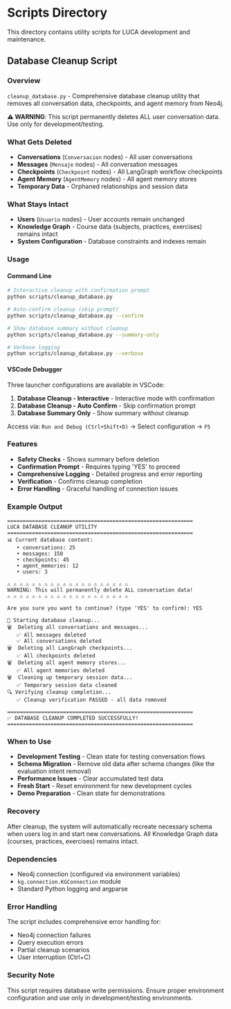 # Scripts Directory

This directory contains utility scripts for LUCA development and maintenance.

## Database Cleanup Script

### Overview

`cleanup_database.py` - Comprehensive database cleanup utility that removes all conversation data, checkpoints, and agent memory from Neo4j.

**⚠️ WARNING**: This script permanently deletes ALL user conversation data. Use only for development/testing.

### What Gets Deleted

- **Conversations** (`Conversacion` nodes) - All user conversations
- **Messages** (`Mensaje` nodes) - All conversation messages  
- **Checkpoints** (`Checkpoint` nodes) - All LangGraph workflow checkpoints
- **Agent Memory** (`AgentMemory` nodes) - All agent memory stores
- **Temporary Data** - Orphaned relationships and session data

### What Stays Intact

- **Users** (`Usuario` nodes) - User accounts remain unchanged
- **Knowledge Graph** - Course data (subjects, practices, exercises) remains intact
- **System Configuration** - Database constraints and indexes remain

### Usage

#### Command Line

```bash
# Interactive cleanup with confirmation prompt
python scripts/cleanup_database.py

# Auto-confirm cleanup (skip prompt)
python scripts/cleanup_database.py --confirm

# Show database summary without cleanup
python scripts/cleanup_database.py --summary-only

# Verbose logging
python scripts/cleanup_database.py --verbose
```

#### VSCode Debugger

Three launcher configurations are available in VSCode:

1. **Database Cleanup - Interactive** - Interactive mode with confirmation
2. **Database Cleanup - Auto Confirm** - Skip confirmation prompt  
3. **Database Summary Only** - Show summary without cleanup

Access via: `Run and Debug (Ctrl+Shift+D)` → Select configuration → `F5`

### Features

- **Safety Checks** - Shows summary before deletion
- **Confirmation Prompt** - Requires typing 'YES' to proceed
- **Comprehensive Logging** - Detailed progress and error reporting
- **Verification** - Confirms cleanup completion
- **Error Handling** - Graceful handling of connection issues

### Example Output

```
============================================================
LUCA DATABASE CLEANUP UTILITY
============================================================
📊 Current database content:
   • conversations: 25
   • messages: 150
   • checkpoints: 45
   • agent_memories: 12
   • users: 3

⚠️ ⚠️ ⚠️ ⚠️ ⚠️ ⚠️ ⚠️ ⚠️ ⚠️ ⚠️ ⚠️ ⚠️ ⚠️ ⚠️ ⚠️ ⚠️ ⚠️ ⚠️ ⚠️ ⚠️ 
WARNING: This will permanently delete ALL conversation data!
⚠️ ⚠️ ⚠️ ⚠️ ⚠️ ⚠️ ⚠️ ⚠️ ⚠️ ⚠️ ⚠️ ⚠️ ⚠️ ⚠️ ⚠️ ⚠️ ⚠️ ⚠️ ⚠️ ⚠️ 

Are you sure you want to continue? (type 'YES' to confirm): YES

🚀 Starting database cleanup...
🗑️  Deleting all conversations and messages...
   ✅ All messages deleted
   ✅ All conversations deleted
🗑️  Deleting all LangGraph checkpoints...
   ✅ All checkpoints deleted
🗑️  Deleting all agent memory stores...
   ✅ All agent memories deleted
🗑️  Cleaning up temporary session data...
   ✅ Temporary session data cleaned
🔍 Verifying cleanup completion...
   ✅ Cleanup verification PASSED - all data removed

============================================================
✅ DATABASE CLEANUP COMPLETED SUCCESSFULLY!
============================================================
```

### When to Use

- **Development Testing** - Clean state for testing conversation flows
- **Schema Migration** - Remove old data after schema changes (like the evaluation intent removal)
- **Performance Issues** - Clear accumulated test data
- **Fresh Start** - Reset environment for new development cycles
- **Demo Preparation** - Clean state for demonstrations

### Recovery

After cleanup, the system will automatically recreate necessary schema when users log in and start new conversations. All Knowledge Graph data (courses, practices, exercises) remains intact.

### Dependencies

- Neo4j connection (configured via environment variables)
- `kg.connection.KGConnection` module
- Standard Python logging and argparse

### Error Handling

The script includes comprehensive error handling for:
- Neo4j connection failures
- Query execution errors  
- Partial cleanup scenarios
- User interruption (Ctrl+C)

### Security Note

This script requires database write permissions. Ensure proper environment configuration and use only in development/testing environments.